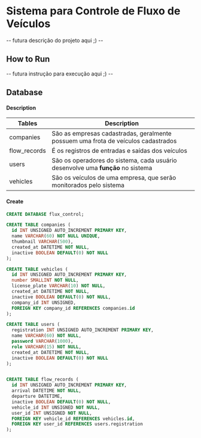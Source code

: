 # Sistema para Controle de Fluxo de Veículos

-- futura descrição do projeto aqui ;) --

## How to Run
-- futura instrução para execução aqui ;) --

## 

## Database

#### Description

| Tables | Description |
|--------|-------------|
| companies | São as empresas cadastradas, geralmente possuem uma frota de veículos cadastrados |
| flow_records | É os registros de entradas e saídas dos veículos |
| users | São os operadores do sistema, cada usuário desenvolve uma **função** no sistema |
| vehicles | São os veículos de uma empresa, que serão monitorados pelo sistema |

#### Create

```sql
CREATE DATABASE flux_control;

CREATE TABLE companies (
  id INT UNSIGNED AUTO_INCREMENT PRIMARY KEY,
  name VARCHAR(60) NOT NULL UNIQUE,
  thumbnail VARCHAR(500),
  created_at DATETIME NOT NULL,
  inactive BOOLEAN DEFAULT(0) NOT NULL
);

CREATE TABLE vehicles (
  id INT UNSIGNED AUTO_INCREMENT PRIMARY KEY,
  number SMALLINT NOT NULL,
  license_plate VARCHAR(10) NOT NULL,
  created_at DATETIME NOT NULL,
  inactive BOOLEAN DEFAULT(0) NOT NULL,
  company_id INT UNSIGNED,
  FOREIGN KEY company_id REFERENCES companies.id
);

CREATE TABLE users (
  registration INT UNSIGNED AUTO_INCREMENT PRIMARY KEY,
  name VARCHAR(60) NOT NULL,
  password VARCHAR(1000),
  role VARCHAR(15) NOT NULL,
  created_at DATETIME NOT NULL,
  inactive BOOLEAN DEFAULT(0) NOT NULL
);


CREATE TABLE flow_records (
  id INT UNSIGNED AUTO_INCREMENT PRIMARY KEY,
  arrival DATETIME NOT NULL,
  departure DATETIME,
  inactive BOOLEAN DEFAULT(0) NOT NULL,
  vehicle_id INT UNSIGNED NOT NULL,
  user_id INT UNSIGNED NOT NULL,
  FOREIGN KEY vehicle_id REFERENCES vehicles.id,
  FOREIGN KEY user_id REFERENCES users.registration
);
```
